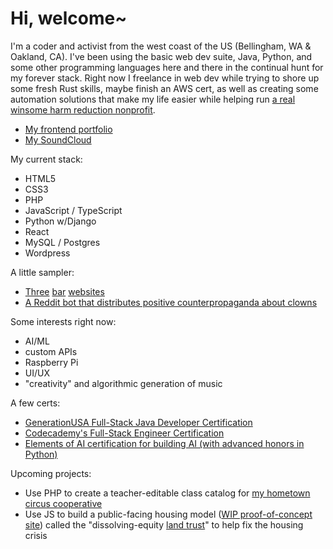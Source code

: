 # Hi, welcome~

I'm a coder and activist from the west coast of the US (Bellingham, WA & Oakland, CA). I've been using the basic web dev suite, Java, Python, and some other programming languages here and there in the continual hunt for my forever stack. Right now I freelance in web dev while trying to shore up some fresh Rust skills, maybe finish an AWS cert, as well as creating some automation solutions that make my life easier while helping run [a real winsome harm reduction nonprofit](https://www.dancesafe.org).

- [My frontend portfolio](https://www.richardhartnell.com)
- [My SoundCloud](https://www.soundcloud.com/dawdust)

My current stack:

- HTML5
- CSS3
- PHP
- JavaScript / TypeScript
- Python w/Django
- React
- MySQL / Postgres
- Wordpress

A little sampler:

- [Three](https://www.theadmiraltylounge.com) [bar](https://www.bellaciao.bar) [websites](https://www.nachoproblematic.com)
- [A Reddit bot that distributes positive counterpropaganda about clowns](https://github.com/richard-hartnell/clown-bot)

Some interests right now:

- AI/ML
- custom APIs
- Raspberry Pi
- UI/UX
- "creativity" and algorithmic generation of music

A few certs:

- [GenerationUSA Full-Stack Java Developer Certification](https://www.richardhartnell.com/Richard-Hartnell-Generation-Cert.pdf)
- [Codecademy's Full-Stack Engineer Certification](https://www.richardhartnell.com/Richard-Hartnell-Codecademy-Cert.pdf)
- [Elements of AI certification for building AI (with advanced honors in Python)](https://www.richardhartnell.com/Richard-Hartnell-ElementsOfAI-Cert.png)

Upcoming projects:

- Use PHP to create a teacher-editable class catalog for [my hometown circus cooperative](https://www.bellinghamcircusguild.com)
- Use JS to build a public-facing housing model ([WIP proof-of-concept site](https://www.dissolvingequity.org)) called the "dissolving-equity [land trust](https://en.wikipedia.org/wiki/Community_land_trust)" to help fix the housing crisis
